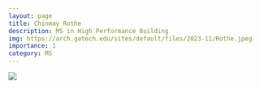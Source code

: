 ```yaml
---
layout: page
title: Chinmay Rothe
description: MS in High Performance Building
img: https://arch.gatech.edu/sites/default/files/2023-11/Rothe.jpeg
importance: 1
category: MS
---
```


<div class="profile"> 
<img src="https://arch.gatech.edu/sites/default/files/2023-11/Rothe.jpeg" class="img-fluid z-depth-1 rounded"/>
</div>
